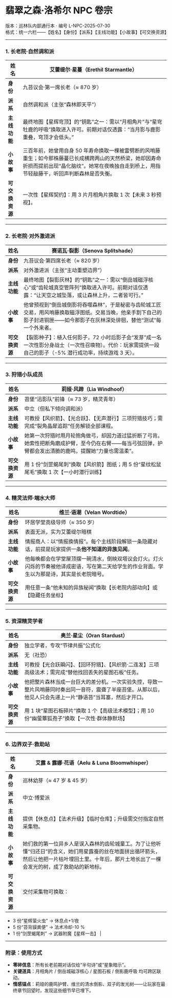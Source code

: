 # 翡翠之森·洛希尔 NPC 卷宗  
版本：巡林队内部通行本 · 编号 L-NPC-2025-07-30  
格式：统一六栏——【姓名】【身份】【派系】【主线功能】【小故事】【可交换资源】

---

### 1. 长老院·自然调和派

| 姓名 | 艾蕾缇尔·星蔓（Erethil Starmantle） |
|---|---|
| **身份** | 九苔议会·第一席长老（≈ 870 岁） |
| **派系** | 自然调和派（主张“森林即天平”） |
| **主线功能** | 最终地图【星辉穹顶】的“钥匙”之一：需以“月相角片”与“星穹牡鹿的呼吸”换取进入许可。前期对话仅透露：“当月影与鹿影重叠，穹顶才会低头。” |
| **小故事** | 三百年前，她曾用自身 50 年寿命换取一棵被雷劈断的风哨藤重生；如今那株藤蔓已长成横跨两山的天然桥梁，她却因寿命折损而提前出现“晶化脑纹”。她常在夜晚独自走到桥上，用指节轻敲藤干，听回声判断森林是否失衡。 |
| **可交换资源** | 一次性【星辉契约】：用 3 片月相角片换取 1 次【未来 3 秒预视】。 |

---

### 2. 长老院·对外激进派

| 姓名 | 赛诺瓦·裂影（Senova Splitshade） |
|---|---|
| **身份** | 九苔议会·第四席长老（≈ 820 岁） |
| **派系** | 对外激进派（主张“主动重塑边界”） |
| **主线功能** | 最终地图【裂影灰林】的“钥匙”之一：需以“倒岳城磁浮核心”或“齿轮城真空管阵列”换取进入许可。前期对话仅透露：“让天空之城坠落，或让森林上升，二者皆可行。” |
| **小故事** | 他曾预视到“倒岳城倒影将吞噬森林”，于是秘密与齿轮城工匠交易，用风哨藤换取磁浮图纸。交易当晚，他亲手割下自己的影子封进铜匣——如今那影子在灰林深处徘徊，替他“测试”每一个外来者。 |
| **可交换资源** | 【裂影种子】：植入任何影子，72 小时后影子会“发芽”成一名一次性影分身战士（一次性召唤物）。代价：玩家需提供一段自己的影子（-5% 潜行成功率，持续游戏 3 天）。 |

---

### 3. 狩猎小队成员

| 姓名 | 莉娅·风蹄（Lia Windhoof） |
|---|---|
| **身份** | 苔堡“迅影队”前锋（≈ 73 岁，精灵青年） |
| **派系** | 中立（但私下倾向调和派） |
| **主线功能** | 可教授【风织箭】、【光合跃】、【无声潜行】三项狩猎技巧；需完成“裂角晶犀追踪”任务解锁全部课程。 |
| **小故事** | 她第一次狩猎时用月轮狍角做弓，却因力道过猛折断了弓背。她索性把断角磨成护臂，至今仍在右臂——每当弓弦回弹，护臂都会发出清脆的鹿鸣，提醒她“力量也需温柔”。 |
| **可交换资源** | 用 1 份“剑罡蝎尾刺”换取【风织箭】图纸；用 5 份“星纹松鼠尾毛”换取 1 次【一小时潜行训练】 |

---

### 4. 精灵法师·端水大师

| 姓名 | 维兰·语潮（Velan Wordtide） |
|---|---|
| **身份** | 环居学堂高级导师（≈ 350 岁） |
| **派系** | 表面无派，实为艾蕾缇尔暗棋 |
| **主线功能** | 情报商人：以“情报换情报”。每个主线阶段解锁一条隐藏对话，前提是玩家提供一条**他不知道的异族见闻**。 |
| **小故事** | 他每晚都会在学堂屋顶摆一碗清水，倒映双塔议会灯火。灯火闪烁的节奏被他译成密语，写在第二天给学生的作业背面。学生以为那是诗，其实是长老院暗号。 |
| **可交换资源** | 用任意一条“他未知的异族秘闻”换取【长老院内部动向】或【隐藏任务坐标】 |

---

### 5. 资深精灵学者

| 姓名 | 奥兰·星尘（Oran Stardust） |
|---|---|
| **身份** | 独立学者，专攻“节律共振”公式化 |
| **派系** | 无（社恐） |
| **主线功能** | 可教授【光合跃瞬闪】、【回环狩猎】、【风织箭·二连发】三项高级法术；需完成“替他找回丢失的星图石板”任务。 |
| **小故事** | 他把整片森林当成一台巨大的差分机。一次实验失控，导致一整片风哨藤同时奏出同一音符，震聋了半座苔堡。从那以后，他见人只会先递上一片“静语苔”当耳塞，然后才开口。 |
| **可交换资源** | 用 1 块“星图石板碎片”换取 1 个【高级法术模型】；用 10 份“幽萤蕈狐孢子”换取【一次性·群体静默场】 |

---

### 6. 边界双子·救助站

| 姓名 | 艾露 & 露娜·花语（Aelu & Luna Bloomwhisper） |
|---|---|
| **身份** | 巡林幼芽（≈ 47 岁 & 45 岁） |
| **派系** | 中立·博爱派 |
| **主线功能** | 提供【休息点】【法术升级】【临时仓库】；升级需交付指定自然采集物。 |
| **小故事** | 她们救的第一位异乡人是误入森林的齿轮城童工。为了让他听懂“归还日”的含义，她们用星露蚕的丝在地面拼出循环箭头，然后让他把一片枯叶埋回土里。十年后，那片土地长出了一棵会发光的树，成了救助站的新地标。 |
| **可交换资源** | 交付采集物可换取：  
- 3 份“星辉萤火虫” → 休息点+1/夜  
- 5 份“苔背貘粪便” → 法术冷却-10 %  
- 1 份“剑罡蝎尾刺” → 武器附魔【星辉一击】 |

---

### 附录：使用方式
- **零碎信息**：所有长老前期对话仅给“半句诗”或“星象暗示”。  
- **关键道具**：月相角片 / 倒岳城磁浮核心 / 星图石板 / 倒影鹿呼吸 均可跨区联动。  
- **情感锚点**：莉娅的鹿鸣护臂、维兰的清水倒影、双子的发光树——让玩家在最终章节回望时，发现这些细节早已埋下。